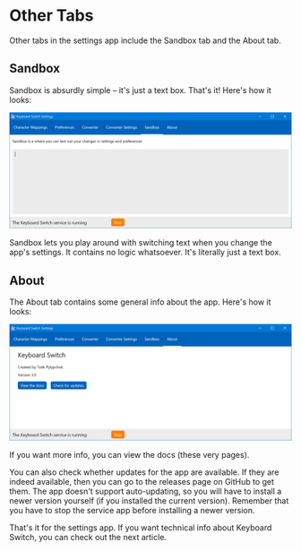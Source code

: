 # Other Tabs

Other tabs in the settings app include the Sandbox tab and the About tab.

## Sandbox

Sandbox is absurdly simple – it's just a text box. That's it! Here's how it looks:

![The sandbox tab](../.gitbook/assets/v3.0-screen-sandbox.png)

Sandbox lets you play around with switching text when you change the app's settings. It contains no logic whatsoever. It's literally just a text box.

## About

The About tab contains some general info about the app. Here's how it looks:

![The about tab](../.gitbook/assets/v3.0-screen-about.png)

If you want more info, you can view the docs (these very pages).

You can also check whether updates for the app are available. If they are indeed available, then you can go to the releases page on GitHub to get them. The app doesn't support auto-updating, so you will have to install a newer version yourself (if you installed the current version). Remember that you have to stop the service app before installing a newer version.

That's it for the settings app. If you want technical info about Keyboard Switch, you can check out the next article.
